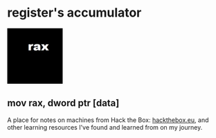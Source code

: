 # register's accumulator

![rax logo](images/rax_intel.jpg)

## mov rax, dword ptr [data]

A place for notes on machines from Hack the Box: [hackthebox.eu](https://www.hackthebox.eu), and other learning resources I've found and learned from on my journey. 
